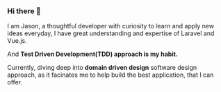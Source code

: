 ### Hi there 👋
I am Jason,
a thoughtful developer with curiosity to learn and apply new ideas everyday, I have great understanding and expertise of Laravel and Vue.js.

And **Test Driven Development(TDD) approach is my habit.**

Currently, diving deep into **domain driven design** software design approach, as it facinates me to help build the best application, that I can offer.
